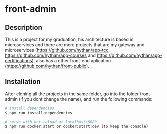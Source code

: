 # front-admin

## Description

This is a project for my graduation, his architecture is based in microservices and there are more projects that are my gateway and microservices (https://github.com/hythan/app-tcc, https://github.com/hythan/app-courses and https://github.com/hythan/app-certifications), also has a other front-end aplication (https://github.com/hythan/front-public).

## Installation
After cloning all the projects in the same folder, go into the folder front-admin (if you dont change the name), and run the following commands:


```bash
# install dependencies
$ npm run install:dependencies

# serve with hot reload at localhost:8080
$ npm run docker:start or docker:start:dev (to keep the console)

```
